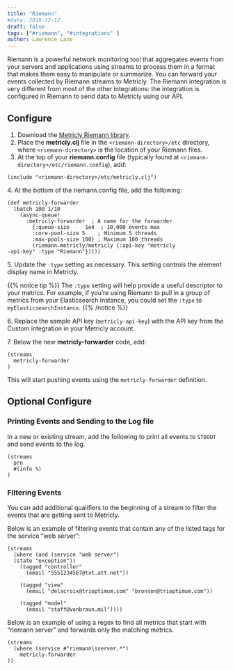 ```yaml
---
title: "Riemann"
#date: 2018-12-12
draft: false
tags: ["#riemann", "#integrations" ]
author: Lawrence Lane
---
```

Riemann is a powerful network monitoring tool that aggregates events from your servers and applications using streams to process them in a format that makes them easy to manipulate or summarize. You can forward your events collected by Riemann streams to Metricly. The Riemann integration is very different from most of the other integrations: the integration is configured in Riemann to send data to Metricly using our API.


## Configure

1. Download the [Metricly Riemann library](https://github.com/riemann/riemann/tree/master/src/riemann/netuitive.clj).
2. Place the **metricly.clj** file in the `<riemann-directory>/etc` directory, where `<riemann-directory>` is the location of your Riemann files.
3. At the top of your **riemann.config** file (typically found at `<riemann-directory>/etc/riemann.config`), add:

```
(include "<riemann-directory>/etc/metricly.clj")
```
4\. At the bottom of the riemann.config file, add the following:

```
(def metricly-forwarder
  (batch 100 1/10
    (async-queue!
      :metricly-forwarder  ; A name for the forwarder
        {:queue-size     1e4  ; 10,000 events max
        :core-pool-size 5    ; Minimum 5 threads
        :max-pools-size 100} ; Maximum 100 threads
        (riemann.metricly/metricly {:api-key "metricly
-api-key" :type "Riemann"}))))
```

5\. Update the `:type` setting as necessary. This setting controls the element display name in Metricly.

{{% notice tip %}}
The `:type` setting will help provide a useful descriptor to your metrics. For example, if you’re using Riemann to pull in a group of metrics from your Elasticsearch instance, you could set the `:type` to `myElasticsearchInstance`.
{{% /notice %}}

6\. Replace the sample API key (`metricly-api-key`) with the API key from the Custom integration in your Metricly account.  

7\. Below the new **metricly-forwarder** code, add:

```
(streams
  metricly-forwarder
)
```
This will start pushing events using the `metricly-forwarder` definition.

## Optional Configure
### Printing Events and Sending to the Log file

In a new or existing stream, add the following to print all events to `STDOUT` and send events to the log.

```
(streams
  prn
  #(info %)
)
```

### Filtering Events
You can add additional qualifiers to the beginning of a stream to filter the events that are getting sent to Metricly.

Below is an example of filtering events that contain any of the listed tags for the service “web server”:

```
(streams
  (where (and (service "web server")
  (state "exception"))
    (tagged "controller"
      (email "5551234567@txt.att.net"))

    (tagged "view"
      (email "delacroix@trioptimum.com" "bronson@trioptimum.com"))

    (tagged "model"
      (email "staff@vonbraun.mil"))))
```

Below is an example of using a regex to find all metrics that start with “riemann server” and forwards only the matching metrics.

```
(streams
  (where (service #"riemann\sserver.*")
    metricly-forwarder
))
```
